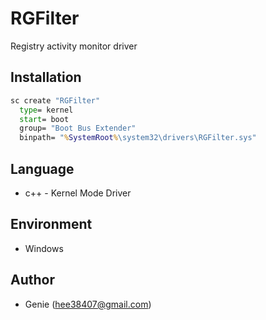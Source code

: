 # RGFilter

Registry activity monitor driver

## Installation

```cmd
sc create "RGFilter"
  type= kernel
  start= boot
  group= "Boot Bus Extender"
  binpath= "%SystemRoot%\system32\drivers\RGFilter.sys"
```

## Language

- c++ - Kernel Mode Driver

## Environment

- Windows

## Author

- Genie (hee38407@gmail.com)
